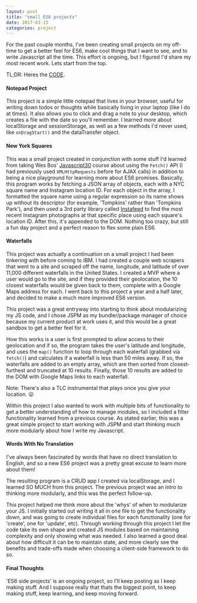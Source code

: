 ```yaml
---
layout: post
title: "small ES6 projects"
date: 2017-03-15
categories: project
---
```


For the past couple months, I've been creating small projects on my off-time to get a better feel for ES6, make cool things that I want to see, and to write Javascript all the time. This effort is ongoing, but I figured I'd share my most recent work. Lets start from the top.

TL;DR: Heres the [CODE](https://github.com/mathesond2/vanilla-js-projects).

#### Notepad Project
This project is a simple little notepad that lives in your browser, useful for writing down todos or thoughts while basically living in your laptop (like I do at times). It also allows you to click and drag a note to your desktop, which creates a file with the date so you'll remember. I learned more about localStorage and sessionStorage, as well as a few methods I'd never used, like `onDragStart()` and the dataTransfer object.

#### New York Squares
This was a small project created in conjunction with some stuff I'd learned from taking Wes Bos' [Javascript30](https://javascript30.com/) course about using the `Fetch()` API (I had previously used `XMLHttpRequests` before for AJAX calls) in addition to being a nice playground for learning more about ES6 promises. Basically, this program works by fetching a JSON array of objects, each with a NYC square name and Instagram location ID. For each object in the array, I formatted the square name using a regular expression so its name shows up without its descriptor (for example, 'Tompkins' rather than 'Tompkins Park'), and then used a 3rd party library called [Instafeed](http://instafeedjs.com/) to find the most recent Instagram photographs at that specific place using each square's location ID. After this, it's appended to the DOM. Nothing too crazy, but still a fun day project and a perfect reason to flex some plain ES6.

#### Waterfalls
This project was actually a continuation on a small project I had been tinkering with before coming to IBM. I had created a couple web scrapers that went to a site and scraped off the name, longitude, and latitude of over 11,000 different waterfalls in the United States. I created a MVP where a user would go to the site, and if they provided their geolocation, the 10 closest waterfalls would be given back to them, complete with a Google Maps address for each. I went back to this project a year and a half later, and decided to make a much more improved ES6 version.

This project was a great entryway into starting to think about modularizing my JS code, and I chose JSPM as my bundler/package manager of choice because my current product at work uses it, and this would be a great sandbox to get a better feel for it.

How this works is a user is first prompted to allow access to their geolocation and if so, the program takes the user's latitude and longitude, and uses the `map()` function to loop through each waterfall (grabbed via `fetch()`) and calculates if a waterfall is less than 50 miles away. If so, the waterfalls are added to an empty array, which are then sorted from closest-furthest and truncated at 10 results. Finally, those 10 results are added to the DOM with Google Maps links to each waterfall.

Note: There's also a TLC instrumental that plays once you give your location. 😛

Within this project I also wanted to work with multiple bits of functionality to get a better understanding of how to manage modules, so I included a filter functionality learned from a previous course. As stated earlier, this was a great simple project to start working with JSPM and start thinking much more modularly about how I write my Javascript.

#### Words With No Translation
I've always been fascinated by words that have no direct translation to English, and so a new ES6 project was a pretty great excuse to learn more about them!

The resulting program is a CRUD app I created via localStorage, and I learned SO MUCH from this project. The previous project was an intro to thinking more modularly, and this was the perfect follow-up.

This project helped me think more about the 'whys' of when to modularize your JS. I initially started out writing it all in one file to get the functionality down, and was going to create individual files for each functionality (one for 'create', one for 'update', etc). Through working through this project I let the code take its own shape and created JS modules based on maintaining complexity and only showing what was needed. I also learned a good deal about how difficult it can be to maintain state, and more clearly see the benefits and trade-offs made when choosing a client-side framework to do so.

#### Final Thoughts
'ES6 side projects' is an ongoing project, so I'll keep posting as I keep making stuff. And I suppose really that thats the biggest point, to keep making stuff, keep learning, and keep moving forward.
